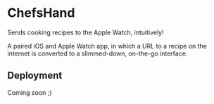 # ChefsHand
Sends cooking recipes to the Apple Watch, intuitively!

A paired iOS and Apple Watch app, in which a URL to a recipe on the internet is converted to a slimmed-down, on-the-go interface.

## Deployment

Coming soon ;)
